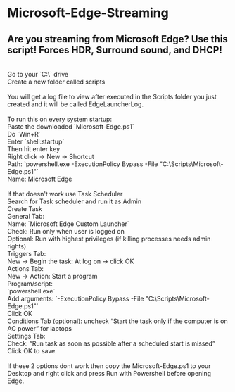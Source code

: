 # Microsoft-Edge-Streaming<br>
## Are you streaming from Microsoft Edge? Use this script! Forces HDR, Surround sound, and DHCP!<br>
<br />
Go to your `C:\` drive<br>
Create a new folder called scripts<br>
<br />
You will get a log file to view after executed in the Scripts folder you just created and it will be called EdgeLauncherLog.<br>
<br />
To run this on every system startup:<br>
Paste the downloaded `Microsoft-Edge.ps1`<br>
Do `Win+R`<br>
Enter `shell:startup`<br>
Then hit enter key<br>
Right click → New → Shortcut<br>
Path: `powershell.exe -ExecutionPolicy Bypass -File "C:\Scripts\Microsoft-Edge.ps1"`<br>
Name: Microsoft Edge<br>
<br />
If that doesn't work use Task Scheduler<br>
Search for Task scheduler and run it as Admin<br>
Create Task<br>
General Tab:<br>
Name: `Microsoft Edge Custom Launcher`<br>
Check: Run only when user is logged on<br>
Optional: Run with highest privileges (if killing processes needs admin rights)<br>
Triggers Tab:<br>
New → Begin the task: At log on → click OK<br>
Actions Tab:<br>
New → Action: Start a program<br>
Program/script:<br>
`powershell.exe`<br>
Add arguments:
`-ExecutionPolicy Bypass -File "C:\Scripts\Microsoft-Edge.ps1"`<br>
Click OK<br>
Conditions Tab (optional): uncheck “Start the task only if the computer is on AC power” for laptops<br>
Settings Tab:<br>
Check: “Run task as soon as possible after a scheduled start is missed”<br>
Click OK to save.<br>
<br />
If these 2 options dont work then copy the Microsoft-Edge.ps1 to your Desktop and right click and press Run with Powershell before opening Edge.
